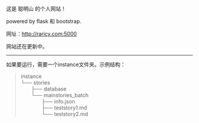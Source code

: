 这是 聪明山 的个人网站！

powered by flask 和 bootstrap.

网址：http://raricy.com:5000

网站还在更新中。

---

如果要运行，需要一个instance文件夹。示例结构：   
> instance   
> └── stories   
> &emsp;&emsp;├── database   
> &emsp;&emsp;└── mainstories_batch   
> &emsp;&emsp;&emsp;&emsp;├── info.json   
> &emsp;&emsp;&emsp;&emsp;├── teststory1.md   
> &emsp;&emsp;&emsp;&emsp;└── teststory2.md

